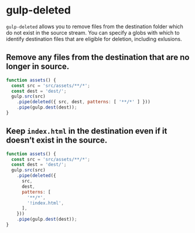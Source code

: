 # gulp-deleted

`gulp-deleted` allows you to remove files from the destination folder which do
not exist in the source stream. You can specify a globs with which to identify
destination files that are eligible for deletion, including exlusions.

## Remove any files from the destination that are no longer in source.

```javascript
function assets() {
  const src = 'src/assets/**/*';
  const dest = 'dest/';
  gulp.src(src)
    .pipe(deleted({ src, dest, patterns: [ '**/*' ] }))
    .pipe(gulp.dest(dest));
}
```

## Keep `index.html` in the destination even if it doesn’t exist in the source.

```javascript
function assets() {
  const src = 'src/assets/**/*';
  const dest = 'dest/';
  gulp.src(src)
    .pipe(deleted({
      src,
      dest,
      patterns: [
        '**/*',
        '!index.html',
      ],
    }))
    .pipe(gulp.dest(dest));
}
```
